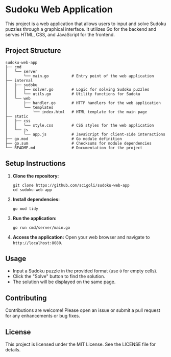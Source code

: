 # Sudoku Web Application

This project is a web application that allows users to input and solve Sudoku puzzles through a graphical interface. It utilizes Go for the backend and serves HTML, CSS, and JavaScript for the frontend.

## Project Structure

```
sudoku-web-app
├── cmd
│   └── server
│       └── main.go          # Entry point of the web application
├── internal
│   ├── sudoku
│   │   ├── solver.go        # Logic for solving Sudoku puzzles
│   │   └── utils.go         # Utility functions for Sudoku
│   └── web
│       ├── handler.go       # HTTP handlers for the web application
│       └── templates
│           └── index.html   # HTML template for the main page
├── static
│   ├── css
│   │   └── style.css        # CSS styles for the web application
│   └── js
│       └── app.js           # JavaScript for client-side interactions
├── go.mod                   # Go module definition
├── go.sum                   # Checksums for module dependencies
└── README.md                # Documentation for the project
```

## Setup Instructions

1. **Clone the repository:**
   ```
   git clone https://github.com/scigoli/sudoku-web-app
   cd sudoku-web-app
   ```

2. **Install dependencies:**
   ```
   go mod tidy
   ```

3. **Run the application:**
   ```
   go run cmd/server/main.go
   ```

4. **Access the application:**
   Open your web browser and navigate to `http://localhost:8080`.

## Usage

- Input a Sudoku puzzle in the provided format (use `0` for empty cells).
- Click the "Solve" button to find the solution.
- The solution will be displayed on the same page.

## Contributing

Contributions are welcome! Please open an issue or submit a pull request for any enhancements or bug fixes.

## License

This project is licensed under the MIT License. See the LICENSE file for details.